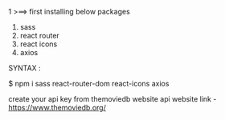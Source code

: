 1 >==> first installing below packages
1. sass
2. react router
3. react icons
4. axios

SYNTAX : 

$ npm i sass react-router-dom react-icons axios

create your api key from themoviedb website api
website link - https://www.themoviedb.org/
